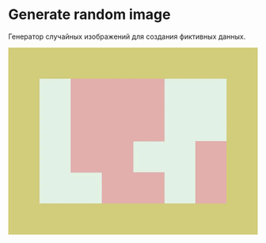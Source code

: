 # Generate random image

Генератор случайных изображений для создания фиктивных данных.

![Generate random image](image/image.webp)
